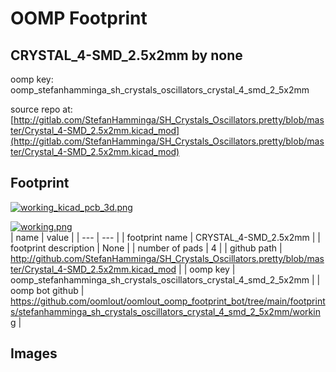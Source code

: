 # OOMP Footprint  
## CRYSTAL_4-SMD_2.5x2mm  by none  
  
oomp key: oomp_stefanhamminga_sh_crystals_oscillators_crystal_4_smd_2_5x2mm  
  
source repo at: [http://gitlab.com/StefanHamminga/SH_Crystals_Oscillators.pretty/blob/master/Crystal_4-SMD_2.5x2mm.kicad_mod](http://gitlab.com/StefanHamminga/SH_Crystals_Oscillators.pretty/blob/master/Crystal_4-SMD_2.5x2mm.kicad_mod)  
## Footprint  
  
[![working_kicad_pcb_3d.png](working_kicad_pcb_3d_600.png)](working_kicad_pcb_3d.png)  
  
[![working.png](working_600.png)](working.png)  
| name | value | 
| --- | --- | 
| footprint name | CRYSTAL_4-SMD_2.5x2mm | 
| footprint description | None | 
| number of pads | 4 | 
| github path | http://github.com/StefanHamminga/SH_Crystals_Oscillators.pretty/blob/master/Crystal_4-SMD_2.5x2mm.kicad_mod | 
| oomp key | oomp_stefanhamminga_sh_crystals_oscillators_crystal_4_smd_2_5x2mm | 
| oomp bot github | https://github.com/oomlout/oomlout_oomp_footprint_bot/tree/main/footprints/stefanhamminga_sh_crystals_oscillators_crystal_4_smd_2_5x2mm/working | 
## Images  
